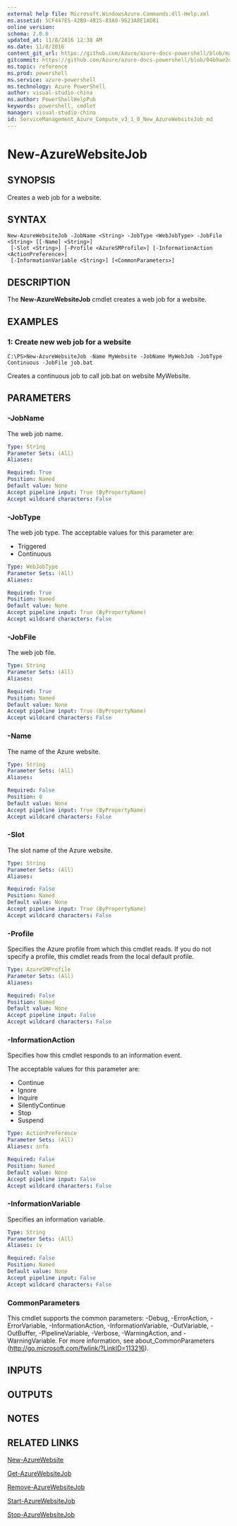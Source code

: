 ```yaml
---
external help file: Microsoft.WindowsAzure.Commands.dll-Help.xml
ms.assetid: 5CF447E5-42B9-4815-83A0-9623A8E1AD81
online version: 
schema: 2.0.0
updated_at: 11/8/2016 12:38 AM
ms.date: 11/8/2016
content_git_url: https://github.com/Azure/azure-docs-powershell/blob/master/azureps-cmdlets-docs/ServiceManagement/Azure.Compute/v3.1.0/New-AzureWebsiteJob.md
gitcommit: https://github.com/Azure/azure-docs-powershell/blob/04b9ae2d1c44a3ada330f570237886794cede893/azureps-cmdlets-docs/ServiceManagement/Azure.Compute/v3.1.0/New-AzureWebsiteJob.md
ms.topic: reference
ms.prod: powershell
ms.service: azure-powershell
ms.technology: Azure PowerShell
author: visual-studio-china
ms.author: PowerShellHelpPub
keywords: powershell, cmdlet
manager: visual-studio-china
id: ServiceManagement_Azure_Compute_v3_1_0_New_AzureWebsiteJob_md
---
```


# New-AzureWebsiteJob

## SYNOPSIS
Creates a web job for a website.

## SYNTAX

```
New-AzureWebsiteJob -JobName <String> -JobType <WebJobType> -JobFile <String> [[-Name] <String>]
 [-Slot <String>] [-Profile <AzureSMProfile>] [-InformationAction <ActionPreference>]
 [-InformationVariable <String>] [<CommonParameters>]
```

## DESCRIPTION
The **New-AzureWebsiteJob** cmdlet creates a web job for a website.

## EXAMPLES

### 1: Create new web job for a website
```
C:\PS>New-AzureWebsiteJob -Name MyWebsite -JobName MyWebJob -JobType Continuous -JobFile job.bat
```

Creates a continuous job to call job.bat on website MyWebsite.

## PARAMETERS

### -JobName
The web job name.

```yaml
Type: String
Parameter Sets: (All)
Aliases: 

Required: True
Position: Named
Default value: None
Accept pipeline input: True (ByPropertyName)
Accept wildcard characters: False
```

### -JobType
The web job type.
The acceptable values for this parameter are:

- Triggered 
- Continuous

```yaml
Type: WebJobType
Parameter Sets: (All)
Aliases: 

Required: True
Position: Named
Default value: None
Accept pipeline input: True (ByPropertyName)
Accept wildcard characters: False
```

### -JobFile
The web job file.

```yaml
Type: String
Parameter Sets: (All)
Aliases: 

Required: True
Position: Named
Default value: None
Accept pipeline input: True (ByPropertyName)
Accept wildcard characters: False
```

### -Name
The name of the Azure website.

```yaml
Type: String
Parameter Sets: (All)
Aliases: 

Required: False
Position: 0
Default value: None
Accept pipeline input: True (ByPropertyName)
Accept wildcard characters: False
```

### -Slot
The slot name of the Azure website.

```yaml
Type: String
Parameter Sets: (All)
Aliases: 

Required: False
Position: Named
Default value: None
Accept pipeline input: True (ByPropertyName)
Accept wildcard characters: False
```

### -Profile
Specifies the Azure profile from which this cmdlet reads.
If you do not specify a profile, this cmdlet reads from the local default profile.

```yaml
Type: AzureSMProfile
Parameter Sets: (All)
Aliases: 

Required: False
Position: Named
Default value: None
Accept pipeline input: False
Accept wildcard characters: False
```

### -InformationAction
Specifies how this cmdlet responds to an information event.

The acceptable values for this parameter are:

- Continue
- Ignore
- Inquire
- SilentlyContinue
- Stop
- Suspend

```yaml
Type: ActionPreference
Parameter Sets: (All)
Aliases: infa

Required: False
Position: Named
Default value: None
Accept pipeline input: False
Accept wildcard characters: False
```

### -InformationVariable
Specifies an information variable.

```yaml
Type: String
Parameter Sets: (All)
Aliases: iv

Required: False
Position: Named
Default value: None
Accept pipeline input: False
Accept wildcard characters: False
```

### CommonParameters
This cmdlet supports the common parameters: -Debug, -ErrorAction, -ErrorVariable, -InformationAction, -InformationVariable, -OutVariable, -OutBuffer, -PipelineVariable, -Verbose, -WarningAction, and -WarningVariable. For more information, see about_CommonParameters (http://go.microsoft.com/fwlink/?LinkID=113216).

## INPUTS

## OUTPUTS

## NOTES

## RELATED LINKS

[New-AzureWebsite](xref:ServiceManagement/Azure.Compute/v3.1.0/New-AzureWebsite.md)

[Get-AzureWebsiteJob](xref:ServiceManagement/Azure.Compute/v3.1.0/Get-AzureWebsiteJob.md)

[Remove-AzureWebsiteJob](xref:ServiceManagement/Azure.Compute/v3.1.0/Remove-AzureWebsiteJob.md)

[Start-AzureWebsiteJob](xref:ServiceManagement/Azure.Compute/v3.1.0/Start-AzureWebsiteJob.md)

[Stop-AzureWebsiteJob](xref:ServiceManagement/Azure.Compute/v3.1.0/Stop-AzureWebsiteJob.md)


